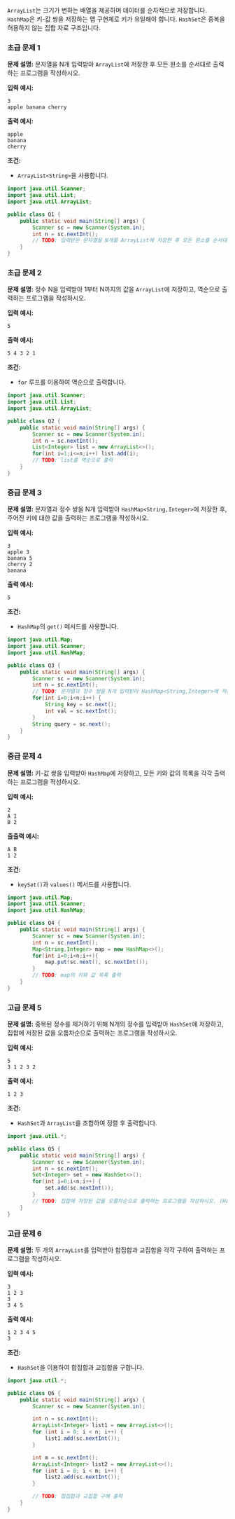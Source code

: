 `ArrayList`는 크기가 변하는 배열을 제공하며 데이터를 순차적으로 저장합니다. `HashMap`은 키-값 쌍을 저장하는 맵 구현체로 키가 유일해야 합니다. `HashSet`은 중복을 허용하지 않는 집합 자료 구조입니다.

### 초급 문제 1

**문제 설명:** 문자열을 N개 입력받아 `ArrayList`에 저장한 후 모든 원소를 순서대로 출력하는 프로그램을 작성하시오.

**입력 예시:**

```
3
apple banana cherry
```

**출력 예시:**

```
apple
banana
cherry
```

**조건:**

- `ArrayList<String>`을 사용합니다.

```java
import java.util.Scanner;
import java.util.List;
import java.util.ArrayList;

public class Q1 {
    public static void main(String[] args) {
        Scanner sc = new Scanner(System.in);
        int n = sc.nextInt();
        // TODO: 입력받은 문자열을 N개를 ArrayList에 저장한 후 모든 원소를 순서대로 출력하는 프로그램을 작성하시오.
    }
}
```

### 초급 문제 2

**문제 설명:** 정수 N을 입력받아 1부터 N까지의 값을 `ArrayList`에 저장하고, 역순으로 출력하는 프로그램을 작성하시오.

**입력 예시:**

```
5
```

**출력 예시:**

```
5 4 3 2 1
```

**조건:**

- `for` 루프를 이용하여 역순으로 출력합니다.

```java
import java.util.Scanner;
import java.util.List;
import java.util.ArrayList;

public class Q2 {
    public static void main(String[] args) {
        Scanner sc = new Scanner(System.in);
        int n = sc.nextInt();
        List<Integer> list = new ArrayList<>();
        for(int i=1;i<=n;i++) list.add(i);
        // TODO: list를 역순으로 출력
    }
}
```

### 중급 문제 3

**문제 설명:** 문자열과 정수 쌍을 N개 입력받아 `HashMap<String,Integer>`에 저장한 후, 주어진 키에 대한 값을 출력하는 프로그램을 작성하시오.

**입력 예시:**

```
3
apple 3
banana 5
cherry 2
banana
```

**출력 예시:**

```
5
```

**조건:**

- `HashMap`의 `get()` 메서드를 사용합니다.

```java
import java.util.Map;
import java.util.Scanner;
import java.util.HashMap;

public class Q3 {
    public static void main(String[] args) {
        Scanner sc = new Scanner(System.in);
        int n = sc.nextInt();
        // TODO: 문자열과 정수 쌍을 N개 입력받아 HashMap<String,Integer>에 저장한 후, 주어진 키에 대한 값을 출력하는 프로그램을 작성하시오.
        for(int i=0;i<n;i++) {
            String key = sc.next();
            int val = sc.nextInt();
        }
        String query = sc.next();
    }
}
```

### 중급 문제 4

**문제 설명:** 키-값 쌍을 입력받아 `HashMap`에 저장하고, 모든 키와 값의 목록을 각각 출력하는 프로그램을 작성하시오.

**입력 예시:**

```
2
A 1
B 2
```

**출출력 예시:**

```
A B
1 2
```

**조건:**

- `keySet()`과 `values()` 메서드를 사용합니다.

```java
import java.util.Map;
import java.util.Scanner;
import java.util.HashMap;

public class Q4 {
    public static void main(String[] args) {
        Scanner sc = new Scanner(System.in);
        int n = sc.nextInt();
        Map<String,Integer> map = new HashMap<>();
        for(int i=0;i<n;i++){
            map.put(sc.next(), sc.nextInt());
        }
        // TODO: map의 키와 값 목록 출력
    }
}
```

### 고급 문제 5

**문제 설명:** 중복된 정수를 제거하기 위해 N개의 정수를 입력받아 `HashSet`에 저장하고, 집합에 저장된 값을 오름차순으로 출력하는 프로그램을 작성하시오.

**입력 예시:**

```
5
3 1 2 3 2
```

**출력 예시:**

```
1 2 3
```

**조건:**

- `HashSet`과 `ArrayList`를 조합하여 정렬 후 출력합니다.

```java
import java.util.*;

public class Q5 {
    public static void main(String[] args) {
        Scanner sc = new Scanner(System.in);
        int n = sc.nextInt();
        Set<Integer> set = new HashSet<>();
        for(int i=0;i<n;i++) {
            set.add(sc.nextInt());
        }
        // TODO: 집합에 저장된 값을 오름차순으로 출력하는 프로그램을 작성하시오. (HashSet과 ArrayList를 조합하여 정렬)
    }
}

```

### 고급 문제 6

**문제 설명:** 두 개의 `ArrayList`를 입력받아 합집합과 교집합을 각각 구하여 출력하는 프로그램을 작성하시오.

**입력 예시:**

```
3
1 2 3
3
3 4 5
```

**출력 예시:**

```
1 2 3 4 5
3
```

**조건:**

- `HashSet`을 이용하여 합집합과 교집합을 구합니다.

```java
import java.util.*;

public class Q6 {
    public static void main(String[] args) {
        Scanner sc = new Scanner(System.in);

        int n = sc.nextInt();
        ArrayList<Integer> list1 = new ArrayList<>();
        for (int i = 0; i < n; i++) {
            list1.add(sc.nextInt());
        }

        int m = sc.nextInt();
        ArrayList<Integer> list2 = new ArrayList<>();
        for (int i = 0; i < m; i++) {
            list2.add(sc.nextInt());
        }

        // TODO: 합집합과 교집합 구해 출력
    }
}
```